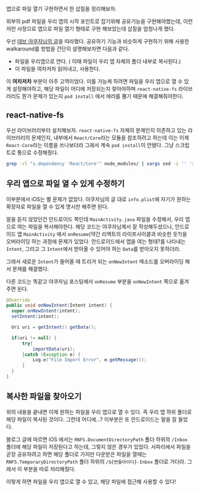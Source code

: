 앱으로 파일 열기 구현하면서 한 삽질을 정리해보자.

외부의 pdf 파일을 우리 앱의 시작 포인트로 잡기위해 공유기능을 구현해야했는데, 이런 저런 사정으로 앱으로 파일 열기 형태로 구현 해보았는데 삽질을 엄청나게 했다.

우선 [데브 야쿠자님의 글](https://dev-yakuza.github.io/ko/react-native/open-file-with-app/)을 따라했다. 공유하기 기능과 비슷하게 구현하기 위해 사용한 walkaround를 방법을 간단히 설명해보자면 다음과 같다.

- 파일을 우리앱으로 연다. ( 이때 파일이 우리 앱 자체의 폴더 내부로 복사된다.)
- 이 파일을 여차저차 읽어내고, 사용한다.

이 __여차저차__ 부분이 아주 고역이었다. 이를 가능케 하려면 파일을 우리 앱으로 열 수 있게 설정해야하고, 해당 파일이 어디에 저장되는지 찾아야하며 `react-native-fs` 라이브러리도 뭔가 문제가 있는지 `pod install` 에서 에러를 뿜기 때문에 해결해줘야한다.

## react-native-fs

우선 라이브러리부터 설치해보자. `react-native-fs` 자체의 문제인지 의존하고 있는 라이브러리의 문제인지, 내부에서 `React/Core`라는 모듈을 참조하려고 하는데 이는 이제 `React-Core`라는 이름을 쓰나보더라 그래서 계속 `pod install`이 안됐다. 그냥 스크립트로 통으로 수정해줬다.

```bash
grep -rl "s.dependency 'React/Core'" node_modules/ | xargs sed -i '' 's=React/Core=React-Core=g'
```

## 우리 앱으로 파일 열 수 있게 수정하기

이부분에서 iOS는 별 문제가 없었다. 야쿠자님의 글 대로 `info.plist`에 자기가 원하는 확장자로 파일을 열 수 있게 명시만 해주면 된다. 

말을 듣지 않았던건 안드로이드 쪽인데 `MainActivity.java` 파일을 수정해서, 우리 앱으로 여는 파일을 복사해야한다. 해당 코드는 야쿠자님께서 잘 작성해두셨으나, 안드로이드 앱  `MainActivity` 에서 `onResume`(약간 리액트의 라이프사이클과 비슷한 듯?)을 오버라이딩 하는 과정에 문제가 있었다. 안드로이드에서 앱을 여는 형태?를 나타내는 `Intent`, 그리고 그 `Intent`에서 받아올 수 있어야 하는 `Data`를 받아오지 못하더라. 

그래서 새로운 `Intent`가 들어올 때 트리거 되는 `onNewIntent` 메소드를 오버라이딩 해서 문제를 해결했다.

다른 코드는 똑같고 야쿠자님 포스팅에서 `onResume` 부분을 `onNewIntent` 쪽으로 옮겨주면 된다.
```java
@Override
public void onNewIntent(Intent intent) {
  super.onNewIntent(intent);
  setIntent(intent);

  Uri uri = getIntent().getData();

  if(uri != null) {
      try{
          importData(uri);
      }catch (Exception e) {
          Log.e("File Import Error", e.getMessage());
      }
  }
}
```

## 복사한 파일을 찾아오기

위의 내용을 끝내면 이제 원하는 파일을 우리 앱으로 열 수 있다. 즉 우리 앱 하위 폴더로 해당 파일이 복사된 것이다. 그런데 어디에...? 이부분은 또 안드로이드는 말을 잘 들었다.

블로그 글에 따르면 iOS 에서는 `RNFS.DocumentDirectoryPath` 폴더 하위의 `/Inbox` 폴더에 해당 파일이 저장된다고 하는데, 그렇지 않은 경우가 있었다. 사파리에서 파일을 곧장 공유하려고 하면 해당 폴더로 가지만 다운받은 파일을 열때는 `RNFS.TemporaryDirectoryPath` 폴더 하위의 ``/${번들아이디}-Inbox`` 폴더로 가더라. 그래서 이 부분을 따로 처리해줬다.


이렇게 하면 파일을 우리 앱으로 열 수 있고, 해당 파일에 접근해 사용할 수 있다!